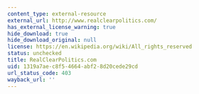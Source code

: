 ```yaml
---
content_type: external-resource
external_url: http://www.realclearpolitics.com/
has_external_license_warning: true
hide_download: true
hide_download_original: null
license: https://en.wikipedia.org/wiki/All_rights_reserved
status: unchecked
title: RealClearPolitics.com
uid: 1319a7ae-c8f5-4664-abf2-8d20cede29cd
url_status_code: 403
wayback_url: ''
---
```

